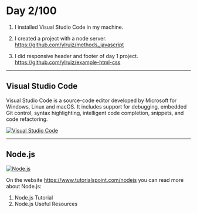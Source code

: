 # Day 2/100

1) I installed Visual Studio Code in my machine. <br>

2) I created a project with a node server. <br>
https://github.com/ylruiz/methods_javascript

3) I did responsive header and footer of day 1 project. <br>
https://github.com/ylruiz/example-html-css

<hr>

## Visual Studio Code

Visual Studio Code is a source-code editor developed by Microsoft for Windows, Linux and macOS. It includes support for debugging, embedded Git control, syntax highlighting, intelligent code completion, snippets, and code refactoring. 

[![Visual Studio Code](https://code.visualstudio.com/opengraphimg/opengraph-home.png)](https://code.visualstudio.com)

<hr>

## Node.js

[![Node.js](https://i1.wp.com/www.marktorr.com/wp-content/uploads/2017/01/nodejswebpage.jpg
)]( https://nodejs.org)

On the website https://www.tutorialspoint.com/nodejs you can read more about Node.js: <br>
1) Node.js Tutorial
2) Node.js Useful Resources


